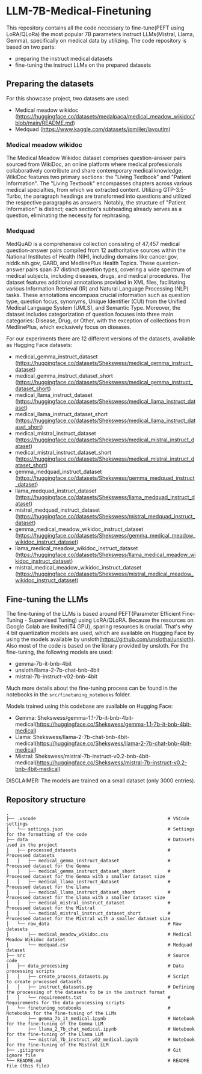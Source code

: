 # LLM-7B-Medical-Finetuning

This repository contains all the code necessary to fine-tune(PEFT using LoRA/QLoRa) the most popular 7B parameters instruct LLMs(Mistral, Llama, Gemma), specifically on medical data by utilizing. The code repository is based on two parts:
- preparing the instruct medical datasets
- fine-tuning the instruct LLMs on the prepared datasets

## Preparing the datasets

For this showcase project, two datasets are used:
- Medical meadow wikidoc (https://huggingface.co/datasets/medalpaca/medical_meadow_wikidoc/blob/main/README.md)
- Medquad (https://www.kaggle.com/datasets/jpmiller/layoutlm)

### Medical meadow wikidoc

The Medical Meadow Wikidoc dataset comprises question-answer pairs sourced from WikiDoc, an online platform where medical professionals collaboratively contribute and share contemporary medical knowledge. WikiDoc features two primary sections: the "Living Textbook" and "Patient Information". The "Living Textbook" encompasses chapters across various medical specialties, from which we extracted content. Utilizing GTP-3.5-Turbo, the paragraph headings are transformed into questions and utilized the respective paragraphs as answers. Notably, the structure of "Patient Information" is distinct; each section's subheading already serves as a question, eliminating the necessity for rephrasing.

### Medquad

MedQuAD is a comprehensive collection consisting of 47,457 medical question-answer pairs compiled from 12 authoritative sources within the National Institutes of Health (NIH), including domains like cancer.gov, niddk.nih.gov, GARD, and MedlinePlus Health Topics. These question-answer pairs span 37 distinct question types, covering a wide spectrum of medical subjects, including diseases, drugs, and medical procedures. The dataset features additional annotations provided in XML files, facilitating various Information Retrieval (IR) and Natural Language Processing (NLP) tasks. These annotations encompass crucial information such as question type, question focus, synonyms, Unique Identifier (CUI) from the Unified Medical Language System (UMLS), and Semantic Type. Moreover, the dataset includes categorization of question focuses into three main categories: Disease, Drug, or Other, with the exception of collections from MedlinePlus, which exclusively focus on diseases.

For our experiments there are 12 different versions of the datasets, available as Hugging Face datasets:
- medical_gemma_instruct_dataset (https://huggingface.co/datasets/Shekswess/medical_gemma_instruct_dataset)
- medical_gemma_instruct_dataset_short (https://huggingface.co/datasets/Shekswess/medical_gemma_instruct_dataset_short)
- medical_llama_instruct_dataset (https://huggingface.co/datasets/Shekswess/medical_llama_instruct_dataset)
- medical_llama_instruct_dataset_short (https://huggingface.co/datasets/Shekswess/medical_llama_instruct_dataset_short)
- medical_mistral_instruct_dataset (https://huggingface.co/datasets/Shekswess/medical_mistral_instruct_dataset)
- medical_mistral_instruct_dataset_short (https://huggingface.co/datasets/Shekswess/medical_mistral_instruct_dataset_short)
- gemma_medquad_instruct_dataset (https://huggingface.co/datasets/Shekswess/gemma_medquad_instruct_dataset)
- llama_medquad_instruct_dataset (https://huggingface.co/datasets/Shekswess/llama_medquad_instruct_dataset)
- mistral_medquad_instruct_dataset (https://huggingface.co/datasets/Shekswess/mistral_medquad_instruct_dataset)
- gemma_medical_meadow_wikidoc_instruct_dataset (https://huggingface.co/datasets/Shekswess/gemma_medical_meadow_wikidoc_instruct_dataset)
- llama_medical_meadow_wikidoc_instruct_dataset (https://huggingface.co/datasets/Shekswess/llama_medical_meadow_wikidoc_instruct_dataset)
- mistral_medical_meadow_wikidoc_instruct_dataset (https://huggingface.co/datasets/Shekswess/mistral_medical_meadow_wikidoc_instruct_dataset)


## Fine-tuning the LLMs

The fine-tuning of the LLMs is based around PEFT(Parameter Efficient Fine-Tuning - Supervised Tuning) using LoRA/QLoRA. Because the resources on Google Colab are limited(T4 GPU), sparing resources is crucial. That's why 4 bit quantization models are used, which are available on Hugging Face by using the models available by unsloth(https://github.com/unslothai/unsloth). Also most of the code is based on the library provided by unsloth.
For the fine-tuning, the following models are used:
- gemma-7b-it-bnb-4bit
- unsloth/llama-2-7b-chat-bnb-4bit
- mistral-7b-instruct-v02-bnb-4bit

Much more details about the fine-tuning process can be found in the notebooks in the `src/finetuning_notebooks` folder.

Models trained using this codebase are available on Hugging Face:
- Gemma: Shekswess/gemma-1.1-7b-it-bnb-4bit-medical(https://huggingface.co/Shekswess/gemma-1.1-7b-it-bnb-4bit-medical)
- Llama: Shekswess/llama-2-7b-chat-bnb-4bit-medical(https://huggingface.co/Shekswess/llama-2-7b-chat-bnb-4bit-medical)
- Mistral: Shekswess/mistral-7b-instruct-v0.2-bnb-4bit-medical(https://huggingface.co/Shekswess/mistral-7b-instruct-v0.2-bnb-4bit-medical)

DISCLAIMER: The models are trained on a small dataset (only 3000 entries).

## Repository structure
```
.
├── .vscode                                                 # VSCode settings
│   └── settings.json                                       # Settings for the formatting of the code
├── data                                                    # Datasets used in the project
│   ├── processed_datasets                                  # Processed datasets
│   │   ├── medical_gemma_instruct_dataset                  # Processed dataset for the Gemma
│   │   ├── medical_gemma_instruct_dataset_short            # Processed dataset for the Gemma with a smaller dataset size
│   │   ├── medical_llama_instruct_dataset                  # Processed dataset for the Llama
│   │   ├── medical_llama_instruct_dataset_short            # Processed dataset for the Llama with a smaller dataset size
│   │   ├── medical_mistral_instruct_dataset                # Processed dataset for the Mistral
│   │   └── medical_mistral_instruct_dataset_short          # Processed dataset for the Mistral with a smaller dataset size
│   └── raw_data                                            # Raw datasets
│       ├── medical_meadow_wikidoc.csv                      # Medical Meadow Wikidoc dataset
│       └── medquad.csv                                     # Medquad dataset
├── src                                                     # Source code
│   ├── data_processing                                     # Data processing scripts
│   │   ├── create_process_datasets.py                      # Script to create processed datasets
│   │   ├── instruct_datasets.py                            # Defining the processing of the datasets to be in the instruct format
│   │   └── requirements.txt                                # Requirements for the data processing scripts
│   └── finetuning_notebooks                                # Notebooks for the fine-tuning of the LLMs
│       ├── gemma_7b_it_medical.ipynb                       # Notebook for the fine-tuning of the Gemma LLM
│       ├── llama_2_7b_chat_medical.ipynb                   # Notebook for the fine-tuning of the Llama LLM
│       └── mistral_7b_instruct_v02_medical.ipynb           # Notebook for the fine-tuning of the Mistral LLM
├── .gitignore                                              # Git ignore file
└── README.md                                               # README file (this file)
```
